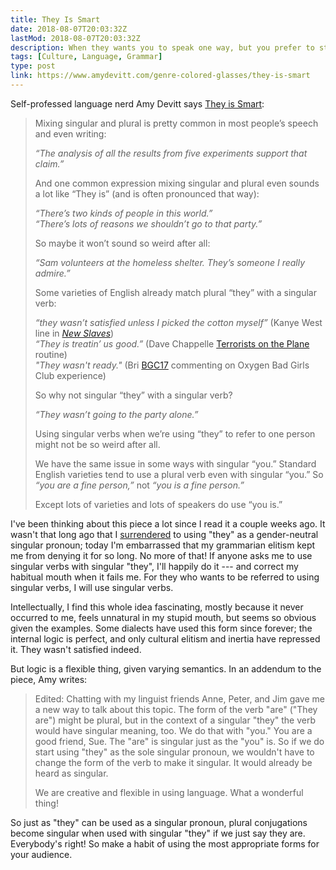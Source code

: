 ```yaml
---
title: They Is Smart
date: 2018-08-07T20:03:32Z
lastMod: 2018-08-07T20:03:32Z
description: When they wants you to speak one way, but you prefer to stick to the inertia of your habits, you is wrong.
tags: [Culture, Language, Grammar]
type: post
link: https://www.amydevitt.com/genre-colored-glasses/they-is-smart
---
```


Self-professed language nerd Amy Devitt says [They is Smart]:

> Mixing singular and plural is pretty common in most people’s speech and even writing:
>
> *“The analysis of all the results from five experiments support that claim.”*
>
> And one common expression mixing singular and plural even sounds a lot like
> “They is” (and is often pronounced that way):
>
> *“There’s two kinds of people in this world.”<br/>
> “There’s lots of reasons we shouldn’t go to that party.”*
>
> So maybe it won’t sound so weird after all:
>
> *“Sam volunteers at the homeless shelter. They’s someone I really admire.”*
>
> Some varieties of English already match plural “they” with a singular verb:
>
> *“they wasn’t satisfied unless I picked the cotton myself”* (Kanye West line
> in *[New Slaves]*)<br />
> *“They is treatin’ us good.”* (Dave Chappelle [Terrorists on the Plane]
> routine)<br />
> *"They wasn't ready."* ​(Bri [BGC17] commenting on Oxygen Bad Girls Club
> experience)
>
> So why not singular “they” with a singular verb?
>
> *“They wasn’t going to the party alone.”*
>
> Using singular verbs when we’re using “they” to refer to one person might not
> be so weird after all.
>
> We have the same issue in some ways with singular “you.” Standard English
> varieties tend to use a plural verb even with singular “you.” So *“you are a
> fine person,”* not *“you is a fine person.”*
>
> Except lots of varieties and lots of speakers do use “you is.”

I've been thinking about this piece a lot since I read it a couple weeks ago. It
wasn't that long ago that I [surrendered] to using "they" as a gender-neutral
singular pronoun; today I'm embarrassed that my grammarian elitism kept me from
denying it for so long. No more of that! If anyone asks me to use singular verbs
with singular "they", I'll happily do it --- and correct my habitual mouth when
it fails me. For they who wants to be referred to using singular verbs, I will
use singular verbs.

Intellectually, I find this whole idea fascinating, mostly because it never
occurred to me, feels unnatural in my stupid mouth, but seems so obvious given
the examples. Some dialects have used this form since forever; the internal
logic is perfect, and only cultural elitism and inertia have repressed it. They
wasn't satisfied indeed.

But logic is a flexible thing, given varying semantics. In an addendum to the
piece, Amy writes:

> Edited: Chatting with my linguist friends Anne, Peter, and Jim gave me a new
> way to talk about this topic. The form of the verb "are" ("They are") might be
> plural, but in the context of a singular "they" the verb would have singular
> meaning, too. We do that with "you."  You are a good friend, Sue. The "are" is
> singular just as the "you" is. So if we do start using "they" as the sole
> singular pronoun, we wouldn't have to change the form of the verb to make it
> singular. It would already be heard as singular.
>
> We are creative and flexible in using language. What a wonderful thing!

So just as "they" can be used as a singular pronoun, plural conjugations become
singular when used with singular "they" if we just say they are. Everybody's
right! So make a habit of using the most appropriate forms for your audience.

  [They is Smart]: https://www.amydevitt.com/genre-colored-glasses/they-is-smart
  [New Slaves]: https://youtu.be/OxtT7H3tDvk
  [Terrorists on the Plane]: https://youtu.be/32OX1E59nA8
  [BGC17]: https://youtu.be/zH6FkGH56p8
  [surrendered]: https://twitter.com/theory/status/553282479482621952
